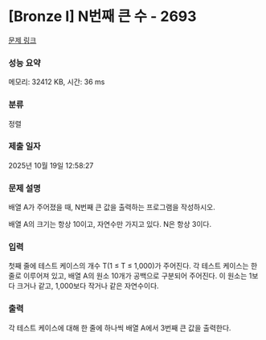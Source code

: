 # [Bronze I] N번째 큰 수 - 2693 

[문제 링크](https://www.acmicpc.net/problem/2693) 

### 성능 요약

메모리: 32412 KB, 시간: 36 ms

### 분류

정렬

### 제출 일자

2025년 10월 19일 12:58:27

### 문제 설명

<p>배열 A가 주어졌을 때, N번째 큰 값을 출력하는 프로그램을 작성하시오.</p>

<p>배열 A의 크기는 항상 10이고, 자연수만 가지고 있다. N은 항상 3이다.</p>

### 입력 

 <p>첫째 줄에 테스트 케이스의 개수 T(1 ≤ T ≤ 1,000)가 주어진다. 각 테스트 케이스는 한 줄로 이루어져 있고, 배열 A의 원소 10개가 공백으로 구분되어 주어진다. 이 원소는 1보다 크거나 같고, 1,000보다 작거나 같은 자연수이다.</p>

### 출력 

 <p>각 테스트 케이스에 대해 한 줄에 하나씩 배열 A에서 3번째 큰 값을 출력한다.</p>

